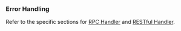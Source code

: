 ### Error Handling

Refer to the specific sections for [RPC Handler](/docs/reference/server-adapters/api-handlers/rpc#http-status-code-and-error-responses) and [RESTful Handler](/docs/reference/server-adapters/api-handlers/rest#error-handling).
